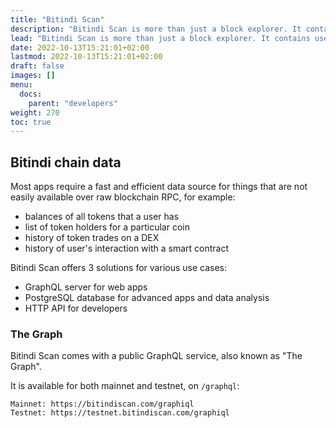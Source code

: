 ```yaml
---
title: "Bitindi Scan"
description: "Bitindi Scan is more than just a block explorer. It contains useful resources that developers can leverage for their dapps, such as the PostgreSQL database layer, GraphQL server and smart contract APIs."
lead: "Bitindi Scan is more than just a block explorer. It contains useful resources that developers can leverage for their dapps, such as the PostgreSQL database layer, GraphQL server and smart contract APIs."
date: 2022-10-13T15:21:01+02:00
lastmod: 2022-10-13T15:21:01+02:00
draft: false
images: []
menu:
  docs:
    parent: "developers"
weight: 270
toc: true
---
```


## Bitindi chain data
Most apps require a fast and efficient data source for things that are not easily available over raw
blockchain RPC, for example:
 - balances of all tokens that a user has
 - list of token holders for a particular coin
 - history of token trades on a DEX
 - history of user's interaction with a smart contract


Bitindi Scan offers 3 solutions for various use cases:
 - GraphQL server for web apps
 - PostgreSQL database for advanced apps and data analysis
 - HTTP API for developers

### The Graph
Bitindi Scan comes with a public GraphQL service, also known as "The Graph".

It is available for both mainnet and testnet, on `/graphql`:
```
Mainnet: https://bitindiscan.com/graphiql
Testnet: https://testnet.bitindiscan.com/graphiql